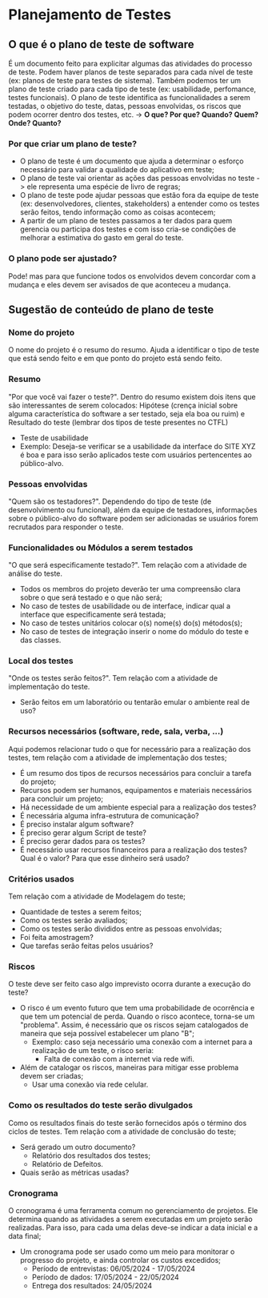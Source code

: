 # Planejamento de Testes
## O que é o plano de teste de software
É um documento feito para explicitar algumas das atividades do processo de teste. Podem haver planos de teste separados para cada nível de teste (ex: planos de teste para testes de sistema). Também podemos ter um plano de teste criado para cada tipo de teste (ex: usabilidade, perfomance, testes funcionais). O plano de teste identifica as funcionalidades a serem testadas, o objetivo do teste, datas, pessoas envolvidas, os riscos que podem ocorrer dentro dos testes, etc. -> **O que? Por que? Quando? Quem? Onde? Quanto?**
### Por que criar um plano de teste?
- O plano de teste é um documento que ajuda a determinar o esforço necessário para validar a qualidade do aplicativo em teste;
- O plano de teste vai orientar as ações das pessoas envolvidas no teste -> ele representa uma espécie de livro de regras;
- O plano de teste pode ajudar pessoas que estão fora da equipe de teste (ex: desenvolvedores, clientes, stakeholders) a entender como os testes serão feitos, tendo informação como as coisas acontecem;
- A partir de um plano de testes passamos a ter dados para quem gerencia ou participa dos testes e com isso cria-se condições de melhorar a estimativa do gasto em geral do teste.
### O plano pode ser ajustado?
Pode! mas para que funcione todos os envolvidos devem concordar com a mudança e eles devem ser avisados de que aconteceu a mudança.

## Sugestão de conteúdo de plano de teste
### Nome do projeto
O nome do projeto é o resumo do resumo. Ajuda a identificar o tipo de teste que está sendo feito e em que ponto do projeto está sendo feito.
### Resumo
"Por que você vai fazer o teste?". Dentro do resumo existem dois itens que são interessantes de serem colocados: Hipótese (crença inicial sobre alguma característica do software a ser testado, seja ela boa ou ruim) e Resultado do teste (lembrar dos tipos de teste presentes no CTFL)
- Teste de usabilidade
- Exemplo: Deseja-se verificar se a usabilidade da interface do SITE XYZ é boa e para isso serão aplicados teste com usuários pertencentes ao público-alvo.
### Pessoas envolvidas
"Quem são os testadores?". Dependendo do tipo de teste (de desenvolvimento ou funcional), além da equipe de testadores, informações sobre o público-alvo do software podem ser adicionadas se usuários forem recrutados para responder o teste.
### Funcionalidades ou Módulos a serem testados
"O que será especificamente testado?". Tem relação com a atividade de análise do teste.
- Todos os membros do projeto deverão ter uma compreensão clara sobre o que será testado e o que não será;
- No caso de testes de usabilidade ou de interface, indicar qual a interface que especificamente será testada;
- No caso de testes unitários colocar o(s) nome(s) do(s) métodos(s);
- No caso de testes de integração inserir o nome do módulo do teste e das classes.
### Local dos testes
"Onde os testes serão feitos?". Tem relação com a atividade de implementação do teste.
- Serão feitos em um laboratório ou tentarão emular o ambiente real de uso?
### Recursos necessários (software, rede, sala, verba, ...)
Aqui podemos relacionar tudo o que for necessário para a realização dos testes, tem relação com a atividade de implementação dos testes;
- É um resumo dos tipos de recursos necessários para concluir a tarefa do projeto;
- Recursos podem ser humanos, equipamentos e materiais necessários para concluir um projeto;
- Há necessidade de um ambiente especial para a realização dos testes?
- É necessária alguma infra-estrutura de comunicação?
- É preciso instalar algum software?
- É preciso gerar algum Script de teste?
- É preciso gerar dados para os testes?
- É necessário usar recursos financeiros para a realização dos testes? Qual é o valor? Para que esse dinheiro será usado?
### Critérios usados
Tem relação com a atividade de Modelagem do teste;
- Quantidade de testes a serem feitos;
- Como os testes serão avaliados;
- Como os testes serão divididos entre as pessoas envolvidas;
- Foi feita amostragem?
- Que tarefas serão feitas pelos usuários?
### Riscos
O teste deve ser feito caso algo imprevisto ocorra durante a execução do teste?
- O risco é um evento futuro que tem uma probabilidade de ocorrência e que tem um potencial de perda. Quando o risco acontece, torna-se um "problema". Assim, é necessário que os riscos sejam catalogados de maneira que seja possível estabelecer um plano "B";
    - Exemplo: caso seja necessário uma conexão com a internet para a realização de um teste, o risco seria:
        - Falta de conexão com a internet via rede wifi.
- Além de catalogar os riscos, maneiras para mitigar esse problema devem ser criadas;
    - Usar uma conexão via rede celular.
### Como os resultados do teste serão divulgados
Como os resultados finais do teste serão fornecidos após o término dos ciclos de testes. Tem relação com a atividade de conclusão do teste;
- Será gerado um outro documento?
    - Relatório dos resultados dos testes;
    - Relatório de Defeitos.
- Quais serão as métricas usadas?
### Cronograma
O cronograma é uma ferramenta comum no gerenciamento de projetos. Ele determina quando as atividades a serem executadas em um projeto serão realizadas. Para isso, para cada uma delas deve-se indicar a data inicial e a data final;
- Um cronograma pode ser usado como um meio para monitorar o progresso do projeto, e ainda controlar os custos excedidos;
    - Período de entrevistas: 06/05/2024 - 17/05/2024
    - Período de dados: 17/05/2024 - 22/05/2024
    - Entrega dos resultados: 24/05/2024